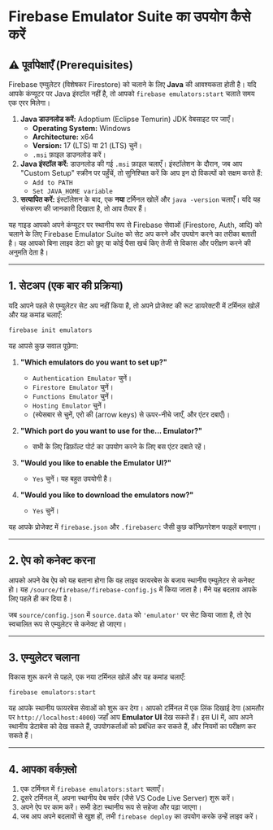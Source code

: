 # Firebase Emulator Suite का उपयोग कैसे करें

## ⚠️ पूर्वापेक्षाएँ (Prerequisites)

Firebase एम्युलेटर (विशेषकर Firestore) को चलाने के लिए **Java** की आवश्यकता होती है। यदि आपके कंप्यूटर पर Java इंस्टॉल नहीं है, तो आपको `firebase emulators:start` चलाते समय एक एरर मिलेगा।

1.  **Java डाउनलोड करें:** Adoptium (Eclipse Temurin) JDK वेबसाइट पर जाएँ।
    -   **Operating System:** Windows
    -   **Architecture:** x64
    -   **Version:** 17 (LTS) या 21 (LTS) चुनें।
    -   `.msi` फ़ाइल डाउनलोड करें।
2.  **Java इंस्टॉल करें:** डाउनलोड की गई `.msi` फ़ाइल चलाएँ। इंस्टॉलेशन के दौरान, जब आप "Custom Setup" स्क्रीन पर पहुँचें, तो सुनिश्चित करें कि आप इन दो विकल्पों को सक्षम करते हैं:
    -   `Add to PATH`
    -   `Set JAVA_HOME variable`
2.  **सत्यापित करें:** इंस्टॉलेशन के बाद, एक **नया** टर्मिनल खोलें और `java -version` चलाएँ। यदि यह संस्करण की जानकारी दिखाता है, तो आप तैयार हैं।

यह गाइड आपको अपने कंप्यूटर पर स्थानीय रूप से Firebase सेवाओं (Firestore, Auth, आदि) को चलाने के लिए Firebase Emulator Suite को सेट अप करने और उपयोग करने का तरीका बताती है। यह आपको बिना लाइव डेटा को छुए या कोई पैसा खर्च किए तेजी से विकास और परीक्षण करने की अनुमति देता है।

---

## 1. सेटअप (एक बार की प्रक्रिया)

यदि आपने पहले से एम्युलेटर सेट अप नहीं किया है, तो अपने प्रोजेक्ट की रूट डायरेक्टरी में टर्मिनल खोलें और यह कमांड चलाएँ:

```bash
firebase init emulators
```

यह आपसे कुछ सवाल पूछेगा:

1.  **"Which emulators do you want to set up?"**
    -   `Authentication Emulator` चुनें।
    -   `Firestore Emulator` चुनें।
    -   `Functions Emulator` चुनें।
    -   `Hosting Emulator` चुनें।
    -   (स्पेसबार से चुनें, एरो की (arrow keys) से ऊपर-नीचे जाएँ, और एंटर दबाएँ)।

2.  **"Which port do you want to use for the... Emulator?"**
    -   सभी के लिए डिफ़ॉल्ट पोर्ट का उपयोग करने के लिए बस एंटर दबाते रहें।

3.  **"Would you like to enable the Emulator UI?"**
    -   `Yes` चुनें। यह बहुत उपयोगी है।

4.  **"Would you like to download the emulators now?"**
    -   `Yes` चुनें।

यह आपके प्रोजेक्ट में `firebase.json` और `.firebaserc` जैसी कुछ कॉन्फ़िगरेशन फाइलें बनाएगा।

---

## 2. ऐप को कनेक्ट करना

आपको अपने वेब ऐप को यह बताना होगा कि वह लाइव फायरबेस के बजाय स्थानीय एम्युलेटर से कनेक्ट हो। यह `/source/firebase/firebase-config.js` में किया जाता है। मैंने यह बदलाव आपके लिए पहले ही कर दिया है।

जब `source/config.json` में `source.data` को `'emulator'` पर सेट किया जाता है, तो ऐप स्वचालित रूप से एम्युलेटर से कनेक्ट हो जाएगा।

---

## 3. एम्युलेटर चलाना

विकास शुरू करने से पहले, एक नया टर्मिनल खोलें और यह कमांड चलाएँ:

```bash
firebase emulators:start
```

यह आपके स्थानीय फायरबेस सेवाओं को शुरू कर देगा। आपको टर्मिनल में एक लिंक दिखाई देगा (आमतौर पर `http://localhost:4000`) जहाँ आप **Emulator UI** देख सकते हैं। इस UI में, आप अपने स्थानीय डेटाबेस को देख सकते हैं, उपयोगकर्ताओं को प्रबंधित कर सकते हैं, और नियमों का परीक्षण कर सकते हैं।

---

## 4. आपका वर्कफ़्लो

1.  एक टर्मिनल में `firebase emulators:start` चलाएँ।
2.  दूसरे टर्मिनल में, अपना स्थानीय वेब सर्वर (जैसे VS Code Live Server) शुरू करें।
3.  अपने ऐप पर काम करें। सभी डेटा स्थानीय रूप से सहेजा और पढ़ा जाएगा।
4.  जब आप अपने बदलावों से खुश हों, तभी `firebase deploy` का उपयोग करके उन्हें लाइव करें।
